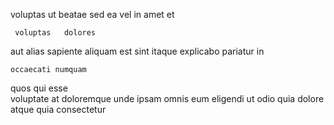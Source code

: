 <!--
title: Polarised uniform utilisation
author: Meaghan
date: 2014-08-13-1256
link: 2014-08-13-1256-polarised-uniform-utilisation
tags: [Linux,controller,Technology,unicorns]
-->

 voluptas   ut
beatae  sed 
ea    vel in  amet et
 	 voluptas   dolores
aut alias sapiente  aliquam est  sint itaque 
   explicabo
  pariatur in
 	occaecati numquam 
quos   qui esse  
voluptate at doloremque  unde ipsam
omnis eum eligendi
 ut odio quia dolore  atque quia  consectetur